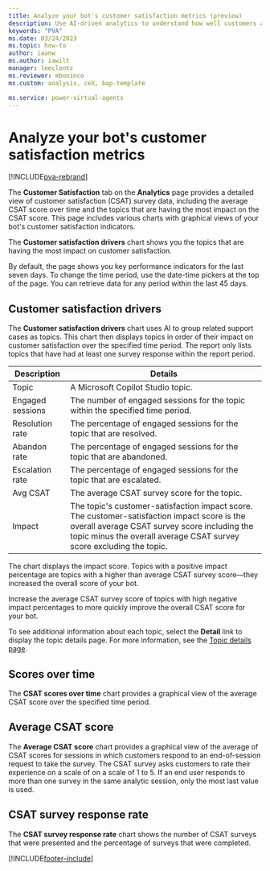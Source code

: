 ```yaml
---
title: Analyze your bot's customer satisfaction metrics (preview)
description: Use AI-driven analytics to understand how well customers are interacting with your bot and identify areas for improvement in Microsoft Copilot Studio preview.
keywords: "PVA"
ms.date: 03/24/2023
ms.topic: how-to
author: iaanw
ms.author: iawilt
manager: leeclontz
ms.reviewer: mboninco
ms.custom: analysis, ceX, bap-template

ms.service: power-virtual-agents
---
```


# Analyze your bot's customer satisfaction metrics

[!INCLUDE[pva-rebrand](includes/pva-rebrand.md)]

The **Customer Satisfaction** tab on the **Analytics** page provides a detailed view of customer satisfaction (CSAT) survey data, including the average CSAT score over time and the topics that are having the most impact on the CSAT score. This page includes various charts with graphical views of your bot's customer satisfaction indicators.

The **Customer satisfaction drivers** chart shows you the topics that are having the most impact on customer satisfaction.

By default, the page shows you key performance indicators for the last seven days. To change the time period, use the date-time pickers at the top of the page. You can retrieve data for any period within the last 45 days.

## Customer satisfaction drivers

The **Customer satisfaction drivers** chart uses AI to group related support cases as topics. This chart then displays topics in order of their impact on customer satisfaction over the specified time period. The report only lists topics that have had at least one survey response within the report period.

| Description | Details |
| --- | --- |
| Topic | A Microsoft Copilot Studio topic. |
| Engaged sessions | The number of engaged sessions for the topic within the specified time period. |
| Resolution rate | The percentage of engaged sessions for the topic that are resolved. |
| Abandon rate | The percentage of engaged sessions for the topic that are abandoned. |
| Escalation rate | The percentage of engaged sessions for the topic that are escalated. |
| Avg CSAT | The average CSAT survey score for the topic. |
| Impact | The topic's customer-satisfaction impact score. The customer-satisfaction impact score is the overall average CSAT survey score including the topic minus the overall average CSAT survey score excluding the topic. |

The chart displays the impact score. Topics with a positive impact percentage are topics with a higher than average CSAT survey score&mdash;they increased the overall score of your bot.

Increase the average CSAT survey score of topics with high negative impact percentages to more quickly improve the overall CSAT score for your bot.

To see additional information about each topic, select the **Detail** link to display the topic details page. For more information, see the [Topic details page](analytics-topic-details.md).

## Scores over time

The **CSAT scores over time** chart provides a graphical view of the average CSAT score over the specified time period.

## Average CSAT score

The **Average CSAT score** chart provides a graphical view of the average of CSAT scores for sessions in which customers respond to an end-of-session request to take the survey. The CSAT survey asks customers to rate their experience on a scale of on a scale of 1 to 5. If an end user responds to more than one survey in the same analytic session, only the most last value is used.

## CSAT survey response rate

The **CSAT survey response rate** chart shows the number of CSAT surveys that were presented and the percentage of surveys that were completed.

[!INCLUDE[footer-include](includes/footer-banner.md)]
